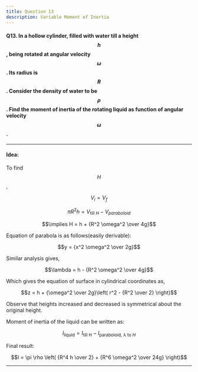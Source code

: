 ```yaml
---
title: Question 13 
description: Variable Moment of Inertia
---
```


<script src="https://cdn.mathjax.org/mathjax/latest/MathJax.js?config=TeX-AMS-MML_HTMLorMML" type="text/javascript"></script>

#### Q13. In a hollow cylinder, filled with water till a height $$h$$, being rotated at angular velocity $$\omega$$. Its radius is $$R$$. Consider the density of water to be $$\rho$$. Find the moment of inertia of the rotating liquid as function of angular velocity $$\omega$$.

---

#### Idea:

To find $$H$$,

$$V_i = V_f$$

$$\pi R^2 h = V_{\text{till }H} - V_{paraboloid}$$

$$\implies H = h + {R^2 \omega^2 \over 4g}$$

Equation of parabola is as follows(easily derivable):

$$y = {x^2 \omega^2 \over 2g}$$

Similar analysis gives,

$$\lambda = h - {R^2 \omega^2 \over 4g}$$

Which gives the equation of surface in cylindrical coordinates as,

$$z = h + {\omega^2 \over 2g}\left( r^2 - {R^2 \over 2} \right)$$

Observe that heights increased and decreased is symmetrical about the original height.

Moment of inertia of the liquid can be written as:

$$I_{\text{liquid}} = I_{\text{till H}} - I_{\text{paraboloid, } \lambda \text{ to } H}$$

Final result:

$$I = \pi \rho \left( {R^4 h \over 2} + {R^6 \omega^2 \over 24g} \right)$$

---

